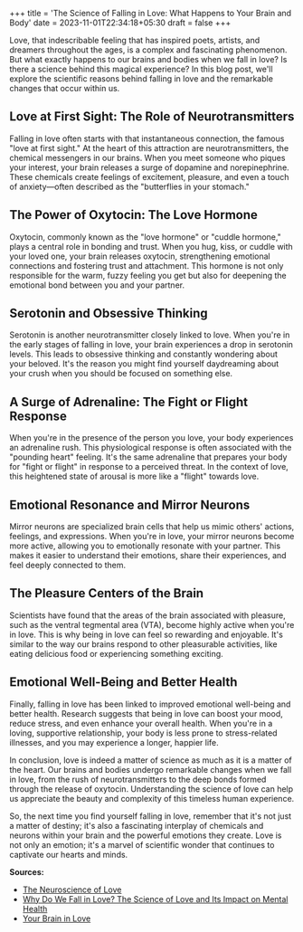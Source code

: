 +++
title = 'The Science of Falling in Love: What Happens to Your Brain and Body'
date = 2023-11-01T22:34:18+05:30
draft = false
+++

Love, that indescribable feeling that has inspired poets, artists, and dreamers throughout the ages, is a complex and fascinating phenomenon. But what exactly happens to our brains and bodies when we fall in love? Is there a science behind this magical experience? In this blog post, we'll explore the scientific reasons behind falling in love and the remarkable changes that occur within us.

## Love at First Sight: The Role of Neurotransmitters

Falling in love often starts with that instantaneous connection, the famous "love at first sight." At the heart of this attraction are neurotransmitters, the chemical messengers in our brains. When you meet someone who piques your interest, your brain releases a surge of dopamine and norepinephrine. These chemicals create feelings of excitement, pleasure, and even a touch of anxiety—often described as the "butterflies in your stomach."

## The Power of Oxytocin: The Love Hormone

Oxytocin, commonly known as the "love hormone" or "cuddle hormone," plays a central role in bonding and trust. When you hug, kiss, or cuddle with your loved one, your brain releases oxytocin, strengthening emotional connections and fostering trust and attachment. This hormone is not only responsible for the warm, fuzzy feeling you get but also for deepening the emotional bond between you and your partner.

## Serotonin and Obsessive Thinking

Serotonin is another neurotransmitter closely linked to love. When you're in the early stages of falling in love, your brain experiences a drop in serotonin levels. This leads to obsessive thinking and constantly wondering about your beloved. It's the reason you might find yourself daydreaming about your crush when you should be focused on something else.

## A Surge of Adrenaline: The Fight or Flight Response

When you're in the presence of the person you love, your body experiences an adrenaline rush. This physiological response is often associated with the "pounding heart" feeling. It's the same adrenaline that prepares your body for "fight or flight" in response to a perceived threat. In the context of love, this heightened state of arousal is more like a "flight" towards love.

## Emotional Resonance and Mirror Neurons

Mirror neurons are specialized brain cells that help us mimic others' actions, feelings, and expressions. When you're in love, your mirror neurons become more active, allowing you to emotionally resonate with your partner. This makes it easier to understand their emotions, share their experiences, and feel deeply connected to them.

## The Pleasure Centers of the Brain

Scientists have found that the areas of the brain associated with pleasure, such as the ventral tegmental area (VTA), become highly active when you're in love. This is why being in love can feel so rewarding and enjoyable. It's similar to the way our brains respond to other pleasurable activities, like eating delicious food or experiencing something exciting.

## Emotional Well-Being and Better Health

Finally, falling in love has been linked to improved emotional well-being and better health. Research suggests that being in love can boost your mood, reduce stress, and even enhance your overall health. When you're in a loving, supportive relationship, your body is less prone to stress-related illnesses, and you may experience a longer, happier life.

In conclusion, love is indeed a matter of science as much as it is a matter of the heart. Our brains and bodies undergo remarkable changes when we fall in love, from the rush of neurotransmitters to the deep bonds formed through the release of oxytocin. Understanding the science of love can help us appreciate the beauty and complexity of this timeless human experience.

So, the next time you find yourself falling in love, remember that it's not just a matter of destiny; it's also a fascinating interplay of chemicals and neurons within your brain and the powerful emotions they create. Love is not only an emotion; it's a marvel of scientific wonder that continues to captivate our hearts and minds.

**Sources:**
- [The Neuroscience of Love](https://www.psychologytoday.com/us/blog/neuraptitude/201312/the-neuroscience-love)
- [Why Do We Fall in Love? The Science of Love and Its Impact on Mental Health](https://www.hopkinsmedicine.org/health/wellness-and-prevention/the-science-of-love)
- [Your Brain in Love](https://www.health.harvard.edu/blog/your-brain-in-love-2019071117299)

